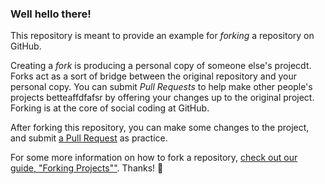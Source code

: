 ### Well hello there!

This repository is meant to provide an example for *forking* a repository on GitHub.

Creating a *fork* is producing a personal copy of someone else's projecdt. Forks act as a sort of bridge between the original repository and your personal copy. You can submit *Pull Requests* to help make other people's projects betteaffdfafsr by offering your changes up to the original project. Forking is at the core of social coding at GitHub.

After forking this repository, you can make some changes to the project, and submit [a Pull Request](https://github.com/octocat/Spoon-Knife/pulls) as practice.

For some more information on how to fork a repository, [check out our guide, "Forking Projects""](http://guides.github.com/overviews/forking/). Thanks! :sparkling_heart:

